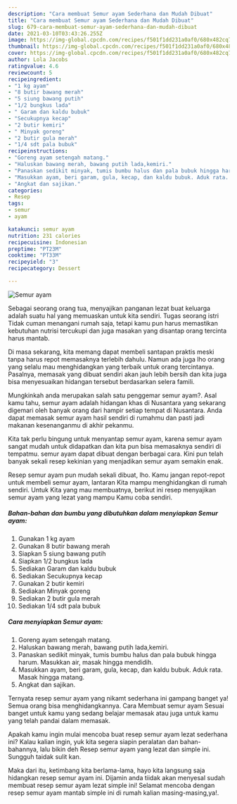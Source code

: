 ```yaml
---
description: "Cara membuat Semur ayam Sederhana dan Mudah Dibuat"
title: "Cara membuat Semur ayam Sederhana dan Mudah Dibuat"
slug: 679-cara-membuat-semur-ayam-sederhana-dan-mudah-dibuat
date: 2021-03-10T03:43:26.255Z
image: https://img-global.cpcdn.com/recipes/f501f1dd231a0af0/680x482cq70/semur-ayam-foto-resep-utama.jpg
thumbnail: https://img-global.cpcdn.com/recipes/f501f1dd231a0af0/680x482cq70/semur-ayam-foto-resep-utama.jpg
cover: https://img-global.cpcdn.com/recipes/f501f1dd231a0af0/680x482cq70/semur-ayam-foto-resep-utama.jpg
author: Lola Jacobs
ratingvalue: 4.6
reviewcount: 5
recipeingredient:
- "1 kg ayam"
- "8 butir bawang merah"
- "5 siung bawang putih"
- "1/2 bungkus lada"
- " Garam dan kaldu bubuk"
- "Secukupnya kecap"
- "2 butir kemiri"
- " Minyak goreng"
- "2 butir gula merah"
- "1/4 sdt pala bubuk"
recipeinstructions:
- "Goreng ayam setengah matang."
- "Haluskan bawang merah, bawang putih lada,kemiri."
- "Panaskan sedikit minyak, tumis bumbu halus dan pala bubuk hingga harum. Masukkan air, masak hingga mendidih."
- "Masukkan ayam, beri garam, gula, kecap, dan kaldu bubuk. Aduk rata. Masak hingga matang."
- "Angkat dan sajikan."
categories:
- Resep
tags:
- semur
- ayam

katakunci: semur ayam 
nutrition: 231 calories
recipecuisine: Indonesian
preptime: "PT23M"
cooktime: "PT33M"
recipeyield: "3"
recipecategory: Dessert

---
```



![Semur ayam](https://img-global.cpcdn.com/recipes/f501f1dd231a0af0/680x482cq70/semur-ayam-foto-resep-utama.jpg)

Sebagai seorang orang tua, menyajikan panganan lezat buat keluarga adalah suatu hal yang memuaskan untuk kita sendiri. Tugas seorang istri Tidak cuman menangani rumah saja, tetapi kamu pun harus memastikan kebutuhan nutrisi tercukupi dan juga masakan yang disantap orang tercinta harus mantab.

Di masa  sekarang, kita memang dapat membeli santapan praktis meski tanpa harus repot memasaknya terlebih dahulu. Namun ada juga lho orang yang selalu mau menghidangkan yang terbaik untuk orang tercintanya. Pasalnya, memasak yang dibuat sendiri akan jauh lebih bersih dan kita juga bisa menyesuaikan hidangan tersebut berdasarkan selera famili. 



Mungkinkah anda merupakan salah satu penggemar semur ayam?. Asal kamu tahu, semur ayam adalah hidangan khas di Nusantara yang sekarang digemari oleh banyak orang dari hampir setiap tempat di Nusantara. Anda dapat memasak semur ayam hasil sendiri di rumahmu dan pasti jadi makanan kesenanganmu di akhir pekanmu.

Kita tak perlu bingung untuk menyantap semur ayam, karena semur ayam sangat mudah untuk didapatkan dan kita pun bisa memasaknya sendiri di tempatmu. semur ayam dapat dibuat dengan berbagai cara. Kini pun telah banyak sekali resep kekinian yang menjadikan semur ayam semakin enak.

Resep semur ayam pun mudah sekali dibuat, lho. Kamu jangan repot-repot untuk membeli semur ayam, lantaran Kita mampu menghidangkan di rumah sendiri. Untuk Kita yang mau membuatnya, berikut ini resep menyajikan semur ayam yang lezat yang mampu Kamu coba sendiri.

<!--inarticleads1-->

##### Bahan-bahan dan bumbu yang dibutuhkan dalam menyiapkan Semur ayam:

1. Gunakan 1 kg ayam
1. Gunakan 8 butir bawang merah
1. Siapkan 5 siung bawang putih
1. Siapkan 1/2 bungkus lada
1. Sediakan  Garam dan kaldu bubuk
1. Sediakan Secukupnya kecap
1. Gunakan 2 butir kemiri
1. Sediakan  Minyak goreng
1. Sediakan 2 butir gula merah
1. Sediakan 1/4 sdt pala bubuk




<!--inarticleads2-->

##### Cara menyiapkan Semur ayam:

1. Goreng ayam setengah matang.
1. Haluskan bawang merah, bawang putih lada,kemiri.
1. Panaskan sedikit minyak, tumis bumbu halus dan pala bubuk hingga harum. Masukkan air, masak hingga mendidih.
1. Masukkan ayam, beri garam, gula, kecap, dan kaldu bubuk. Aduk rata. Masak hingga matang.
1. Angkat dan sajikan.




Ternyata resep semur ayam yang nikamt sederhana ini gampang banget ya! Semua orang bisa menghidangkannya. Cara Membuat semur ayam Sesuai banget untuk kamu yang sedang belajar memasak atau juga untuk kamu yang telah pandai dalam memasak.

Apakah kamu ingin mulai mencoba buat resep semur ayam lezat sederhana ini? Kalau kalian ingin, yuk kita segera siapin peralatan dan bahan-bahannya, lalu bikin deh Resep semur ayam yang lezat dan simple ini. Sungguh taidak sulit kan. 

Maka dari itu, ketimbang kita berlama-lama, hayo kita langsung saja hidangkan resep semur ayam ini. Dijamin anda tiidak akan menyesal sudah membuat resep semur ayam lezat simple ini! Selamat mencoba dengan resep semur ayam mantab simple ini di rumah kalian masing-masing,ya!.

